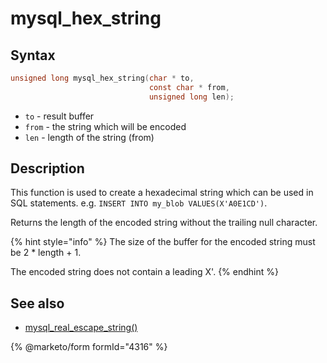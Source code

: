 # mysql\_hex\_string

## Syntax

```c
unsigned long mysql_hex_string(char * to,
                               const char * from,
                               unsigned long len);
```

* `to` - result buffer
* `from` - the string which will be encoded
* `len` - length of the string (from)

## Description

This function is used to create a hexadecimal string which can be used in SQL statements. e.g. `INSERT INTO my_blob VALUES(X'A0E1CD')`.

Returns the length of the encoded string without the trailing null character.

{% hint style="info" %}
The size of the buffer for the encoded string must be 2 \* length + 1.

The encoded string does not contain a leading X'.
{% endhint %}

## See also

* [mysql\_real\_escape\_string()](mysql_real_escape_string.md)


{% @marketo/form formId="4316" %}

